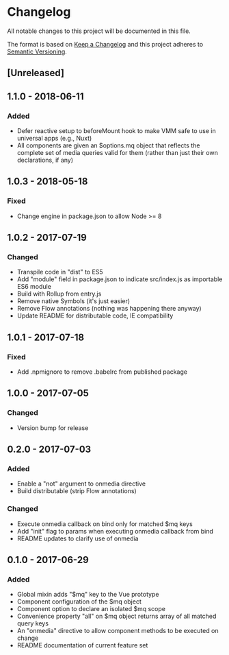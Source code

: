 # Changelog
All notable changes to this project will be documented in this file.

The format is based on [Keep a Changelog](http://keepachangelog.com/en/1.0.0/)
and this project adheres to [Semantic Versioning](http://semver.org/spec/v2.0.0.html).

## [Unreleased]

## 1.1.0 - 2018-06-11
### Added
- Defer reactive setup to beforeMount hook to make VMM safe to use in universal apps (e.g., Nuxt)
- All components are given an $options.mq object that reflects the complete set of media queries valid for them (rather than just their own declarations, if any)

## 1.0.3 - 2018-05-18
### Fixed
- Change engine in package.json to allow Node >= 8

## 1.0.2 - 2017-07-19
### Changed
- Transpile code in "dist" to ES5
- Add "module" field in package.json to indicate src/index.js as importable ES6 module
- Build with Rollup from entry.js
- Remove native Symbols (it's just easier)
- Remove Flow annotations (nothing was happening there anyway)
- Update README for distributable code, IE compatibility

## 1.0.1 - 2017-07-18
### Fixed
- Add .npmignore to remove .babelrc from published package

## 1.0.0 - 2017-07-05
### Changed
- Version bump for release

## 0.2.0 - 2017-07-03
### Added
- Enable a "not" argument to onmedia directive
- Build distributable (strip Flow annotations)
### Changed
- Execute onmedia callback on bind only for matched $mq keys
- Add "init" flag to params when executing onmedia callback from bind
- README updates to clarify use of onmedia

## 0.1.0 - 2017-06-29
### Added
- Global mixin adds "$mq" key to the Vue prototype
- Component configuration of the $mq object
- Component option to declare an isolated $mq scope
- Convenience property "all" on $mq object returns array of all matched query keys
- An "onmedia" directive to allow component methods to be executed on change
- README documentation of current feature set
